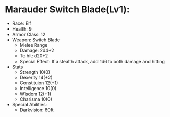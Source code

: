 # Marauder Switch Blade(Lv1):

 * Race: Elf
 * Health: 9
 * Armor Class: 12
  * Weapon: Switch Blade
    - Melee Range
    - Damage: 2d4+2
    - To hit: d20+2
    - Special Effect: If a stealth attack, add 1d6 to both damage and hitting
 * Stats
    - Strength 10(0)
    - Dexerity 14(+2)
    - Constituion 12(+1)
    - Intelligence 10(0)
    - Wisdom 12(+1)
    - Charisma 10(0)
 * Special Abilities:
    - Darkvision: 60ft